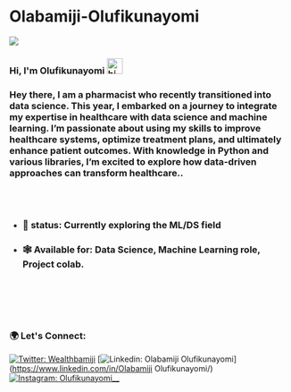# Olabamiji-Olufikunayomi
<p>
<img src ="https://komarev.com/ghpvc/?username=samuelajala01&label=Visitors&color=blue&style=plastic"/>
</p>

### Hi, I'm Olufikunayomi <img src="https://emoji.slack-edge.com/T02HBS55FCG/cool-doge/aa3c8fd9037a0604.gif" width="28" alt="hi">
<div>
 <h3>Hey there, I am a pharmacist who recently transitioned into data science. This year, I embarked on a journey to integrate my expertise in healthcare with data science and machine learning. I’m passionate about using my skills to improve healthcare systems, optimize treatment plans, and ultimately enhance patient outcomes. With knowledge in Python and various libraries, I’m excited to explore how data-driven approaches can transform healthcare..</h3>
</div>
<br>
<br>

- ### 🌱 status: Currently exploring the ML/DS field
- ### 🕸 Available for: Data Science, Machine Learning role, Project colab.
<br>
<br>


<br>
<br>

### 🌍 Let's Connect: 

[![Twitter: Wealthbamiji](https://img.shields.io/twitter/follow/wealthbamiji?style=social)](https://twitter.com/wealthbamiji)
[![Linkedin: Olabamiji Olufikunayomi](https://img.shields.io/badge/-OlabamijiOlufikunayomi-blue?style=flat-square&logo=Linkedin&logoColor=white&link=https://www.linkedin.com/in/OlabamijiOlufikunayomi/)](https://www.linkedin.com/in/Olabamiji Olufikunayomi/)
[![Instagram: Olufikunayomi__](https://img.shields.io/badge/-Olufikunayomi?style=flat&labelColor=e84393&logo=instagram&logoColor=white)](https://instagram.com/Olufikunayomi__)

<br><br>

  
